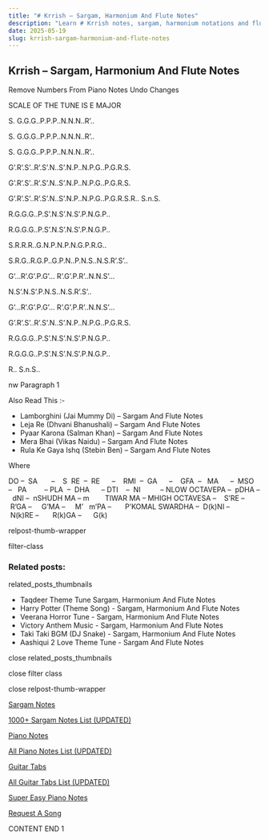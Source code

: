 ```yaml
---
title: "# Krrish – Sargam, Harmonium And Flute Notes"
description: "Learn # Krrish notes, sargam, harmonium notations and flute notes. Easy step-by-step tutorial for beginners."
date: 2025-05-19
slug: krrish-sargam-harmonium-and-flute-notes
---
```


## Krrish – Sargam, Harmonium And Flute Notes

Remove Numbers From Piano Notes
Undo Changes

SCALE OF THE TUNE IS E MAJOR

S. G.G.G..P.P.P..N.N.N..R’..

S. G.G.G..P.P.P..N.N.N..R’..

S. G.G.G..P.P.P..N.N.N..R’..

G’.R’.S’..R’.S’.N..S’.N.P..N.P.G..P.G.R.S.

G’.R’.S’..R’.S’.N..S’.N.P..N.P.G..P.G.R.S.

G’.R’.S’..R’.S’.N..S’.N.P..N.P.G..P.G.R.S.R.. S.n.S.

R.G.G.G..P.S’.N.S’.N.S’.P.N.G.P..

R.G.G.G..P.S’.N.S’.N.S’.P.N.G.P..

S.R.R.R..G.N.P.N.P.N.G.P.R.G..

S.R.G..R.G.P..G.P.N..P.N.S..N.S.R’.S’..

G’…R’.G’.P.G’… R’.G’.P.R’..N.N.S’...

N.S’.N.S’.P.N.S..N.S.R’.S’..

G’…R’.G’.P.G’… R’.G’.P.R’..N.N.S’...

G’.R’.S’..R’.S’.N..S’.N.P..N.P.G..P.G.R.S.

R.G.G.G..P.S’.N.S’.N.S’.P.N.G.P..

R.G.G.G..P.S’.N.S’.N.S’.P.N.G.P..

R.. S.n.S..

nw Paragraph 1

Also Read This :-



* Lamborghini (Jai Mummy Di) – Sargam And Flute Notes
* Leja Re (Dhvani Bhanushali) – Sargam And Flute Notes
* Pyaar Karona (Salman Khan) – Sargam And Flute Notes
* Mera Bhai (Vikas Naidu) – Sargam And Flute Notes
* Rula Ke Gaya Ishq (Stebin Ben) – Sargam And Flute Notes

Where



DO –  SA       –    S  RE  –  RE      –    RMI  –  GA      –    GFA  –   MA      –  MSO  –   PA         – PLA  –  DHA      – DTI    –  NI          – NLOW OCTAVEPA –  pDHA –  dNI –  nSHUDH MA – m        TIWAR MA – MHIGH OCTAVESA –    S’RE –     R’GA –     G’MA –     M’   m’PA –       P’KOMAL SWARDHA –  D(k)NI –       N(k)RE –       R(k)GA –      G(k)



relpost-thumb-wrapper

filter-class

### Related posts:

related_posts_thumbnails

* Taqdeer Theme Tune Sargam, Harmonium And Flute Notes
* Harry Potter (Theme Song) - Sargam, Harmonium And Flute Notes
* Veerana Horror Tune - Sargam, Harmonium And Flute Notes
* Victory Anthem Music - Sargam, Harmonium And Flute Notes
* Taki Taki BGM (DJ Snake) - Sargam, Harmonium And Flute Notes
* Aashiqui 2 Love Theme Tune - Sargam And Flute Notes

close related_posts_thumbnails

close filter class

close relpost-thumb-wrapper

[Sargam Notes](/sargam-notes.html)

[1000+ Sargam Notes List (UPDATED)](/all-songs-list-sargam-notes.html)

[Piano Notes](/piano-notes.html)

[All Piano Notes List (UPDATED)](/all-songs-list-piano-notes.html)

[Guitar Tabs](/guitar-tabs.html)

[All Guitar Tabs List (UPDATED)](/all-songs-list-guitar-tabs.html)

[Super Easy Piano Notes](https://studywall.in/)

[Request A Song](/request-a-song.html)

CONTENT END 1

